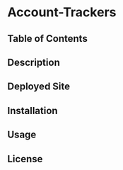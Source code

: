 # Account-Trackers

## Table of Contents

## Description

## Deployed Site

## Installation

## Usage

## License
